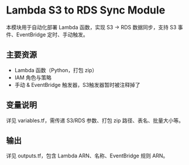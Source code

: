 # Lambda S3 to RDS Sync Module

本模块用于自动化部署 Lambda 函数，实现 S3 → RDS 数据同步，支持 S3 事件、EventBridge 定时、手动触发。

## 主要资源
- Lambda 函数（Python，打包 zip）
- IAM 角色与策略
- 手动 & EventBridge 触发器，S3触发器暂时被注释掉了

## 变量说明
详见 variables.tf，需传递 S3/RDS 参数、打包 zip 路径、表名、批量大小等。

## 输出
详见 outputs.tf，包含 Lambda ARN、名称、EventBridge 规则 ARN。
